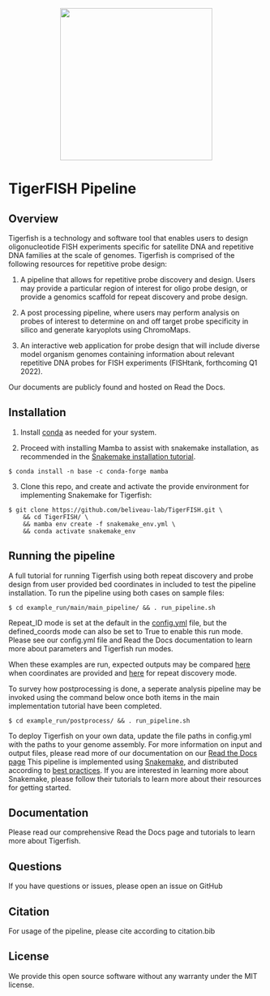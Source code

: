 
<p align="center">
  <img width="300" height="300" src="https://user-images.githubusercontent.com/46250421/132409143-8072bc08-c21f-407d-bc58-9019701a0c7f.png">
</p>

# TigerFISH Pipeline

## Overview

Tigerfish is a technology and software tool that enables users to design oligonucleotide FISH experiments specific for satellite DNA and repetitive DNA families at the scale of genomes. Tigerfish is comprised of the following resources for repetitive probe design:

1. A pipeline that allows for repetitive probe discovery and design. Users may provide a particular region of interest for oligo probe design, or provide a genomics scaffold for repeat discovery and probe design.

2. A post processing pipeline, where users may perform analysis on probes of interest to determine on and off target probe specificity in silico and generate karyoplots using ChromoMaps.

3. An interactive web application for probe design that will include diverse model organism genomes containing information about relevant repetitive DNA probes for FISH experiments (FISHtank, forthcoming Q1 2022).  

Our documents are publicly found and hosted on Read the Docs.

## Installation

1. Install [conda](https://docs.conda.io/en/latest/miniconda.html) as needed for your system.

2. Proceed with installing Mamba to assist with snakemake installation, as recommended in the [Snakemake installation tutorial](https://snakemake.readthedocs.io/en/stable/getting_started/installation.html#installation-via-conda-mamba).

```
$ conda install -n base -c conda-forge mamba
```

3. Clone this repo, and create and activate the provide environment for implementing Snakemake for Tigerfish:

```
$ git clone https://github.com/beliveau-lab/TigerFISH.git \
    && cd TigerFISH/ \
    && mamba env create -f snakemake_env.yml \
    && conda activate snakemake_env
```

## Running the pipeline

A full tutorial for running Tigerfish using both repeat discovery and probe design from user provided bed coordinates in included to test the pipeline installation. To run the pipeline using both cases on sample files:

```
$ cd example_run/main/main_pipeline/ && . run_pipeline.sh
```

Repeat_ID mode is set at the default in the [config.yml](example_run/main/main_pipeline/config.yml) file, but the defined_coords mode can also be set to True to enable this run mode. Please see our config.yml file and Read the Docs documentation to learn more about parameters and Tigerfish run modes.


When these examples are run, expected outputs may be compared [here](example_run/main/main_pipeline/expected_pipeline_output/defined_coords_output/) when coordinates are provided and [here](example_run/main/main_pipeline/expected_pipeline_output/repeat_ID_output/) for repeat discovery mode.

To survey how postprocessing is done, a seperate analysis pipeline may be invoked using the command below once both items in the main implementation tutorial have been completed. 

```
$ cd example_run/postprocess/ && . run_pipeline.sh
```
To deploy Tigerfish on your own data, update the file paths in config.yml with the paths to your genome assembly. For more information on input and output files, please read more of our documentation on our [Read the Docs page](https://beliveau-lab-tigerfish.readthedocs-hosted.com/en/latest/index.html)
This pipeline is implemented using [Snakemake](https://snakemake.readthedocs.io/en/stable/index.html), and distributed according to [best practices](https://snakemake.readthedocs.io/en/stable/snakefiles/deployment.html). If you are interested in learning more about Snakemake, please follow their tutorials to learn more about their resources for getting started. 

## Documentation

Please read our comprehensive Read the Docs page and tutorials to learn more about Tigerfish.

## Questions

If you have questions or issues, please open an issue on GitHub

## Citation

For usage of the pipeline, please cite according to citation.bib

## License

We provide this open source software without any warranty under the MIT license.

